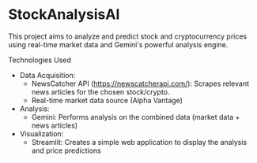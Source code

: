 # StockAnalysisAI

This project aims to analyze and predict stock and cryptocurrency prices using real-time market data and Gemini's powerful analysis engine.

Technologies Used
  - Data Acquisition:
    - NewsCatcher API (https://newscatcherapi.com/): Scrapes relevant news articles for the chosen stock/crypto.
    - Real-time market data source (Alpha Vantage)
  - Analysis:
    - Gemini: Performs analysis on the combined data (market data + news articles)
  - Visualization:
    - Streamlit: Creates a simple web application to display the analysis and price predictions
